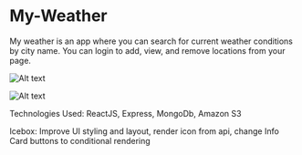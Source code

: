 # My-Weather 

My weather is an app where you can search for current weather conditions by city name. You can login to add, view, and remove locations from your page.

![Alt text](<https://i.imgur.com/r2TRrqD.png>)

![Alt text](<https://i.imgur.com/q5fY1zZ.png>)







Technologies Used: ReactJS, Express, MongoDb, Amazon S3

Icebox: Improve UI styling and layout, render icon from api, change Info Card buttons to conditional rendering 
